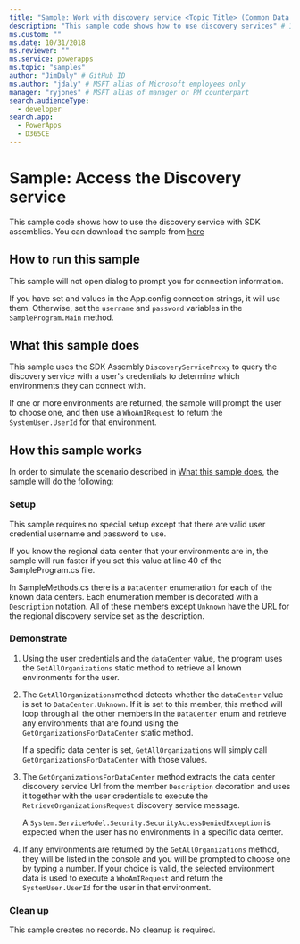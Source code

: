 ```yaml
---
title: "Sample: Work with discovery service <Topic Title> (Common Data Service) | Microsoft Docs" # Intent and product brand in a unique string of 43-59 chars including spaces
description: "This sample code shows how to use discovery services" # 115-145 characters including spaces. This abstract displays in the search result.
ms.custom: ""
ms.date: 10/31/2018
ms.reviewer: ""
ms.service: powerapps
ms.topic: "samples"
author: "JimDaly" # GitHub ID
ms.author: "jdaly" # MSFT alias of Microsoft employees only
manager: "ryjones" # MSFT alias of manager or PM counterpart
search.audienceType: 
  - developer
search.app: 
  - PowerApps
  - D365CE
---
```

# Sample: Access the Discovery service

This sample code shows how to use the discovery service with SDK assemblies. You can download the sample from [here](https://github.com/Microsoft/PowerApps-Samples/tree/master/cds/orgsvc/C%23/DiscoveryService)

## How to run this sample

This sample will not open dialog to prompt you for connection information.

If you have set  and  values in the App.config connection strings, it will use them. Otherwise, set the `username` and `password` variables in the `SampleProgram.Main` method.

## What this sample does

This sample uses the SDK Assembly `DiscoveryServiceProxy` to query the discovery service with a user's credentials to determine which environments they can connect with.

If one or more environments are returned, the sample will prompt the user to choose one, and then use a `WhoAmIRequest` to return the `SystemUser.UserId` for that environment.

## How this sample works

In order to simulate the scenario described in [What this sample does](#what-this-sample-does), the sample will do the following:

### Setup

This sample requires no special setup except that there are valid user credential username and password to use.

If you know the regional data center that your environments are in, the sample will run faster if you set this value at line 40 of the SampleProgram.cs file.

In SampleMethods.cs there is a `DataCenter` enumeration for each of the known data centers. Each enumeration member is decorated with a `Description` notation. All of these members except `Unknown` have the URL for the regional discovery service set as the description. 


### Demonstrate

1. Using the user credentials and the `dataCenter` value, the program uses the `GetAllOrganizations` static method to retrieve all known environments for the user.
1. The `GetAllOrganizations`method detects whether the `dataCenter` value is set to `DataCenter.Unknown`. If it is set to this member, this method will loop through all the other members in the `DataCenter` enum and retrieve any environments that are found using the `GetOrganizationsForDataCenter` static method.

    If a specific data center is set, `GetAllOrganizations` will simply call `GetOrganizationsForDataCenter` with those values.

1. The `GetOrganizationsForDataCenter` method extracts the data center discovery service Url from the member `Description` decoration and uses it together with the user credentials to execute the `RetrieveOrganizationsRequest` discovery service message.

    A `System.ServiceModel.Security.SecurityAccessDeniedException` is expected when the user has no environments in a specific data center.

1. If any environments are returned by the `GetAllOrganizations` method, they will be listed in the console and you will be prompted to choose one by typing a number. If your choice is valid, the selected environment data is used to execute a `WhoAmIRequest` and return the `SystemUser.UserId` for the user in that environment.

### Clean up

This sample creates no records. No cleanup is required.
